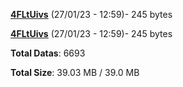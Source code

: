[**4FLtUivs**](/data/4FLtUivs.txt) (27/01/23 - 12:59)- 245 bytes

[**4FLtUivs**](/data/4FLtUivs.txt) (27/01/23 - 12:59)- 245 bytes

**Total Datas**: 6693

**Total Size**: 39.03 MB / 39.0 MB